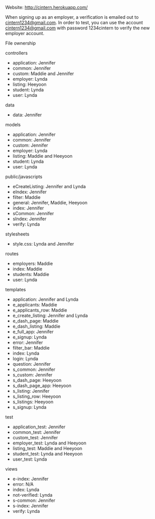 Website: http://cintern.herokuapp.com/

When signing up as an employer, a verification is emailed out to cintern1234@gmail.com. In order to test, you can use the account cintern1234@gmail.com with password 1234cintern to verify the new employer account.

File ownership

controllers 
- application: Jennifer
- common: Jennifer
- custom: Maddie and Jennifer
- employer: Lynda
- listing: Heeyoon
- student: Lynda
- user: Lynda
 
data
- data: Jennifer

models
- application: Jennifer
- common: Jennifer
- custom: Jennifer
- employer: Lynda
- listing: Maddie and Heeyoon
- student: Lynda
- user: Lynda
 
public/javascripts
- eCreateListing: Jennifer and Lynda
- eIndex: Jennifer
- filter: Maddie
- general: Jennifer, Maddie, Heeyoon
- index: Jennifer
- sCommon: Jennifer
- sIndex: Jennifer
- verify: Lynda
 
stylesheets
- style.css: Lynda and Jennifer
 
routes
- employers: Maddie
- index: Maddie
- students: Maddie
- user: Lynda
 
templates
- application: Jennifer and Lynda
- e_applicants: Maddie
- e_applicants_row: Maddie
- e_create_listing: Jennifer and Lynda
- e_dash_page: Maddie
- e_dash_listing: Maddie
- e_full_app: Jennifer
- e_signup: Lynda
- error: Jennifer
- filter_bar: Maddie
- index: Lynda
- login: Lynda
- question: Jennifer
- s_common: Jennifer
- s_custom: Jennifer
- s_dash_page: Heeyoon
- s_dash_page_app: Heeyoon
- s_listing: Jennifer
- s_listing_row: Heeyoon
- s_listings: Heeyoon
- s_signup: Lynda
 
test
- application_test: Jennifer
- common_test: Jennifer
- custom_test: Jennifer
- employer_test: Lynda and Heeyoon
- listing_test: Maddie and Heeyoon
- student_test: Lynda and Heeyoon
- user_test: Lynda
 
views
- e-index: Jennifer
- error: N/A
- index: Lynda
- not-verified: Lynda
- s-common: Jennifer
- s-index: Jennifer
- verify: Lynda
